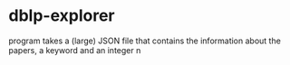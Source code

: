 # dblp-explorer
program takes a (large) JSON file that contains the information about the papers, a keyword and an integer n
